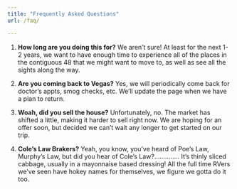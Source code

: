 ```yaml
---
title: "Frequently Asked Questions"
url: /faq/

---
```


1. **How long are you doing this for?**
    We aren’t sure! At least for the next 1-2 years, we want to have enough time to experience all of the places in the contiguous 48 that we might want to move to, as well as see all the sights along the way.

2. **Are you coming back to Vegas?**
    Yes, we will periodically come back for doctor’s appts, smog checks, etc. We’ll update the page when we have a plan to return.

3. **Woah, did you sell the house?**
    Unfortunately, no. The market has shifted a little, making it harder to sell right now. We are hoping for an offer soon, but decided we can’t wait any longer to get started on our trip.

4. **Cole’s Law Brakers?**
   Yeah, you know, you’ve heard of Poe’s Law, Murphy’s Law, but did you hear of Cole’s Law?.............. It’s thinly sliced cabbage, usually in a mayonnaise based dressing! All the full time RVers we’ve seen have hokey names for themselves, we figure we gotta do it too.

